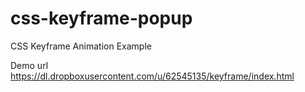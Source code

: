 css-keyframe-popup
==================

CSS Keyframe Animation Example

Demo url https://dl.dropboxusercontent.com/u/62545135/keyframe/index.html
